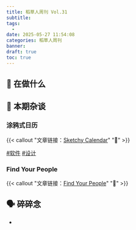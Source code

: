 ```yaml
---
title: 稻草人周刊 Vol.31
subtitle: 
tags:
  - 
date: 2025-05-27 11:54:08
categories: 稻草人周刊
banner: 
draft: true
toc: true
---
```




## 🙋 在做什么

## 💬 本期杂谈

### 涂鸦式日历

{{< callout "文章链接：[Sketchy Calendar](https://www.inkandswitch.com/ink/notes/sketchy-calendar/)" "📜" >}}

[#软件](/tags/软件/) [#设计](/tags/设计/)

### Find Your People

{{< callout "文章链接：[Find Your People](https://foundersatwork.posthaven.com/find-your-people)" "📜" >}}



## 🗣️ 碎碎念

- 
